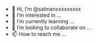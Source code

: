 - 👋 Hi, I’m @salmanxxxxxxxxx
- 👀 I’m interested in ...
- 🌱 I’m currently learning ...
- 💞️ I’m looking to collaborate on ...
- 📫 How to reach me ...

<!---
salmanxxxxxxxxx/salmanxxxxxxxxx is a ✨ special ✨ repository because its `README.md` (this file) appears on your GitHub profile.
You can click the Preview link to take a look at your changes.
--->
